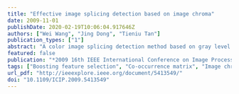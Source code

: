 ```yaml
---
title: "Effective image splicing detection based on image chroma"
date: 2009-11-01
publishDate: 2020-02-19T10:06:04.917646Z
authors: ["Wei Wang", "Jing Dong", "Tieniu Tan"]
publication_types: ["1"]
abstract: "A color image splicing detection method based on gray level co-occurrence matrix (GLCM) of thresholded edge image of image chroma is proposed in this paper. Edge images are generated by subtracting horizontal, vertical, main and minor diagonal pixel values from current pixel values respectively and then thresholded with a predefined threshold T. The GLCMs of edge images along the four directions serve as features for image splicing detection. Boosting feature selection is applied to select optimal features and Support Vector Machine (SVM) is utilized as classifier in our approach. The effectiveness of the proposed method has been demonstrated by our experimental results. ©2009 IEEE."
featured: false
publication: "*2009 16th IEEE International Conference on Image Processing (ICIP)*"
tags: ["Boosting feature selection", "Co-occurrence matrix", "Image chroma", "Image splicing detection", "SVM"]
url_pdf: "http://ieeexplore.ieee.org/document/5413549/"
doi: "10.1109/ICIP.2009.5413549"
---
```


